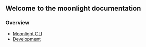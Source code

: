 ## Welcome to the moonlight documentation

### Overview

- [Moonlight CLI](/cli)
- [Development](/dev)